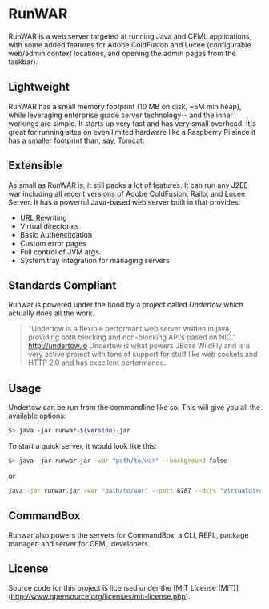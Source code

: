# RunWAR

RunWAR is a web server targeted at running Java and  CFML applications, with some added features for Adobe ColdFusion and Lucee (configurable web/admin context locations, and opening the admin pages from the taskbar).

## Lightweight

RunWAR has a small memory footprint (10 MB on disk, ~5M min heap), while leveraging enterprise grade server technology-- and the inner workings are simple.  It starts up very fast and has very small overhead.  It's great for running sites on even limited hardware like a Raspberry Pi since it has a smaller footprint than, say, Tomcat.

## Extensible

As small as RunWAR is, it still packs a lot of features.  It can run any J2EE war including all recent versions of Adobe ColdFusion, Railo, and Lucee Server.  It has a powerful Java-based web server built in that provides:
* URL Rewriting
* Virtual directories
* Basic Authencitcation
* Custom error pages
* Full control of JVM args
* System tray integration for managing servers

## Standards Compliant

Runwar is powered under the hood by a project called *Undertow* which actually does all the work.
> "Undertow is a flexible performant web server written in java, providing both blocking and non-blocking API’s based on NIO."
> http://undertow.io
Undertow is what powers JBoss WildFly and is a very active project with tons of support for stuff like web sockets and HTTP 2.0 and has excellent performance.  

## Usage
Undertow can be run from the commandline like so.  This will give you all the available options:
```bash
$> java -jar runwar-${version}.jar
```

To start a quick server, it would look like this:
```bash
$> java -jar runwar.jar -war "path/to/war" --background false
```

or

```bash
java -jar runwar.jar -war "path/to/war" --port 8787 --dirs "virtualdir=/path/to/dir,virtualdir2=/path/to/dir2" --background false
```

## CommandBox
Runwar also powers the servers for CommandBox, a CLI, REPL, package manager, and server for CFML developers.  

## License

Source code for this project is licensed under the [MIT License (MIT)] (http://www.opensource.org/licenses/mit-license.php).

